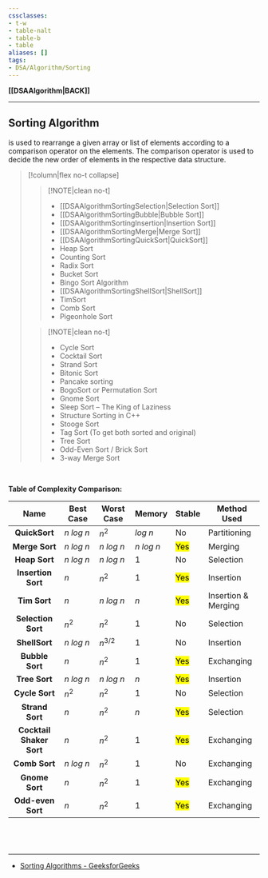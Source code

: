 ```yaml
---
cssclasses:
- t-w
- table-nalt
- table-b
- table
aliases: []
tags:
- DSA/Algorithm/Sorting
---
```

**[[DSAAlgorithm|BACK]]**

---
## Sorting Algorithm
is used to rearrange a given array or list of elements according to a comparison operator on the elements. The comparison operator is used to decide the new order of elements in the respective data structure.
>[!column|flex no-t collapse]
>>[!NOTE|clean no-t]
>>- [[DSAAlgorithmSortingSelection|Selection Sort]]
>>- [[DSAAlgorithmSortingBubble|Bubble Sort]]
>>- [[DSAAlgorithmSortingInsertion|Insertion Sort]]
>>- [[DSAAlgorithmSortingMerge|Merge Sort]]
>>- [[DSAAlgorithmSortingQuickSort|QuickSort]]
>>- Heap Sort
>>- Counting Sort
>>- Radix Sort
>>- Bucket Sort
>>- Bingo Sort Algorithm
>>- [[DSAAlgorithmSortingShellSort|ShellSort]]
>>- TimSort
>>- Comb Sort
>>- Pigeonhole Sort
>
>>[!NOTE|clean no-t]
>>- Cycle Sort
>>- Cocktail Sort
>>- Strand Sort
>>- Bitonic Sort
>>- Pancake sorting
>>- BogoSort or Permutation Sort
>>- Gnome Sort
>>- Sleep Sort – The King of Laziness
>>- Structure Sorting in C++
>>- Stooge Sort
>>- Tag Sort (To get both sorted and original)
>>- Tree Sort
>>- Odd-Even Sort / Brick Sort
>>- 3-way Merge Sort

<br>

**Table of Complexity Comparison:**

| Name                                      | Best Case   | Worst Case  | Memory      | Stable                                   | Method Used         |
| ----------------------------------------- | ----------- | ----------- | ----------- | ---------------------------------------- | ------------------- |
| **<center>QuickSort</center>**            | $n\ log\ n$ | $n^2$       | $log\ n$    | No                                       | Partitioning        |
| **<center>Merge Sort</center>**           | $n\ log\ n$ | $n\ log\ n$ | $n\ log\ n$ | <mark class="hltr-lightgreen">Yes</mark> | Merging             |
| **<center>Heap Sort</center>**            | $n\ log\ n$ | $n\ log\ n$ | $1$         | No                                       | Selection           |
| **<center>Insertion Sort</center>**       | $n$         | $n^2$       | $1$         | <mark class="hltr-lightgreen">Yes</mark> | Insertion           |
| **<center>Tim Sort</center>**             | $n$         | $n\ log\ n$ | $n$         | <mark class="hltr-lightgreen">Yes</mark> | Insertion & Merging |
| **<center>Selection Sort</center>**       | $n^2$       | $n^2$       | $1$         | No                                       | Selection           |
| **<center>ShellSort</center>**            | $n\ log\ n$ | $n^{3/2}$   | $1$         | No                                       | Insertion           |
| **<center>Bubble Sort</center>**          | $n$         | $n^2$       | $1$         | <mark class="hltr-lightgreen">Yes</mark> | Exchanging          |
| **<center>Tree Sort</center>**            | $n\ log\ n$ | $n\ log\ n$ | $n$         | <mark class="hltr-lightgreen">Yes</mark> | Insertion           |
| **<center>Cycle Sort</center>**           | $n^2$       | $n^2$       | $1$         | No                                       | Selection           |
| **<center>Strand Sort</center>**          | $n$         | $n^2$       | $n$         | <mark class="hltr-lightgreen">Yes</mark> | Selection           |
| **<center>Cocktail Shaker Sort</center>** | $n$         | $n^2$       | $1$         | <mark class="hltr-lightgreen">Yes</mark> | Exchanging          |
| **<center>Comb Sort</center>**            | $n\ log\ n$ | $n^2$       | $1$         | No                                       | Exchanging          |
| **<center>Gnome Sort</center>**           | $n$         | $n^2$       | $1$         | <mark class="hltr-lightgreen">Yes</mark> | Exchanging          |
| **<center>Odd-even Sort</center>**        | $n$         | $n^2$       | $1$         | <mark class="hltr-lightgreen">Yes</mark> | Exchanging          |


<br>

# 
---
- [Sorting Algorithms - GeeksforGeeks](https://www.geeksforgeeks.org/sorting-algorithms/?ref=lbp)